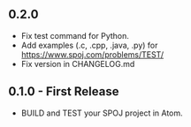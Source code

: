 ## 0.2.0
* Fix test command for Python.
* Add examples (.c, .cpp, .java, .py) for https://www.spoj.com/problems/TEST/
* Fix version in CHANGELOG.md

## 0.1.0 - First Release
* BUILD and TEST your SPOJ project in Atom.
